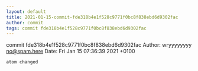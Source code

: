```yaml
---
layout: default
title: 2021-01-15-commit-fde318b4e1f528c9771f0bc8f838ebd6d9302fac
author: commit
tags: commit fde318b4e1f528c9771f0bc8f838ebd6d9302fac
---
```


commit fde318b4e1f528c9771f0bc8f838ebd6d9302fac
Author: wryyyyyyyy <no@spam.here>
Date:   Fri Jan 15 07:36:39 2021 +0100

    atom changed
